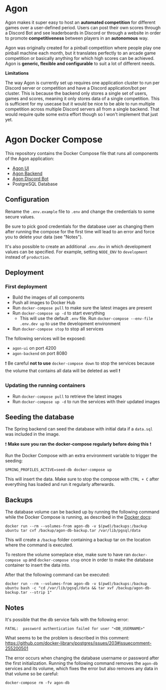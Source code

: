 # Agon

Agon makes it super easy to host an **automated competition** for different games over a user-defined period. 
Users can post their own scores through a Discord Bot and see leaderboards in Discord or through a website in order to promote **competitiveness** between players in an **autonomous** way.

Agon was originally created for a pinball competition where people play one pinball machine each month, but it translates perfectly to an arcade game competition or basically anything for which high scores can be achieved. Agon is **generic, flexible and configurable** to suit a lot of different needs.

**Limitations**

The way Agon is currently set up requires one application cluster to run per Discord server or competition and have a Discord application/bot per cluster. 
This is because the backend only stores a single set of users, games and scores, meaning it only stores data of a single competition. 
This is sufficient for my usecase but it would be nice to be able to run multiple competition across multiple Discord servers all from a single backend. 
That would require quite some extra effort though so I won't implement that just yet.

# Agon Docker Compose

This repository contains the Docker Compose file that runs all components of the Agon application:

* [Agon UI](https://github.com/KevinVanthuyne/agon-ui)
* [Agon Backend](https://github.com/KevinVanthuyne/agon-backend)
* [Agon Discord Bot](https://github.com/KevinVanthuyne/agon-discord-competition-bot)
* PostgreSQL Database

## Configuration

Rename the `.env.example` file to `.env` and change the credentials to some secure values. 

Be sure to pick good credentials for the database user as changing them after running the compose for the first time will lead to an error and force you to delete your data (see "Notes").

It's also possible to create an additional `.env.dev` in which development values can be specified.
For example, setting `NODE_ENV` to `development` instead of `production`.

## Deployment

### First deployment

- Build the images of all components
- Push all images to Docker Hub
- Run `docker-compose pull` to make sure the latest images are present
- Run `docker-compose up -d` to start everything
  - This will use the default `.env` file. Run `docker-compose --env-file .env.dev up` to use the development environment
- Run `docker-compose stop` to stop all services

The following services will be exposed:
- `agon-ui` on port 4200
- `agon-backend` on port 8080

❗ Be careful **not to use** `docker-compose down` to stop the services because the volume that contains all data will be deleted as well ❗

### Updating the running containers

- Run `docker-compose pull` to retrieve the latest images
- Run `docker-compose up -d` to run the services with their updated images

## Seeding the database

The Spring backend can seed the database with initial data if a `data.sql` was included in the image.

❗ **Make sure you ran the docker-compose regularly before doing this**  ❗

Run the Docker Compose with an extra environment variable to trigger the seeding:

```
SPRING_PROFILES_ACTIVE=seed-db docker-compose up
```

This will insert the data. Make sure to stop the compose with `CTRL + C`  after everything has loaded and run it regularly afterwards. 

## Backups

The database volume can be backed up by running the following command while the Docker Compose is running, as described in the [Docker docs](https://docs.docker.com/storage/volumes/#backup-restore-or-migrate-data-volumes):
```
docker run --rm --volumes-from agon-db -v $(pwd)/backups:/backup ubuntu tar cvf /backup/agon-db-backup.tar /var/lib/pgsql/data
```

This will create a `/backup` folder containing a backup tar on the location where the command is executed.

To restore the volume someplace else, make sure to have ran `docker-compose up` and `docker-compose stop` once in order to make the database container to insert the data into. 

After that the following command can be executed:
```
docker run --rm --volumes-from agon-db -v $(pwd)/backups:/backup ubuntu bash -c "cd /var/lib/pgsql/data && tar xvf /backup/agon-db-backup.tar --strip 1"
```

## Notes

It's possible that the db service fails with the following error:
```
FATAL:  password authentication failed for user "<DB_USERNAME>"
```
What seems to be the problem is described in this comment: https://github.com/docker-library/postgres/issues/203#issuecomment-255200501

The error occurs when changing the database username or password after the first initialization. Running the following command removes the `agon-db` services and its volume, which fixes the error but also removes any data in that volume so be careful:
```
docker-compose rm -fv agon-db
``` 